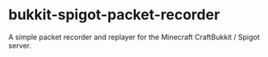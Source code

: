 # bukkit-spigot-packet-recorder
A simple packet recorder and replayer for the Minecraft CraftBukkit / Spigot server.
